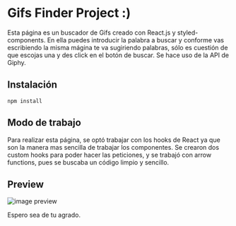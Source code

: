 # Gifs Finder Project :)

Esta página es un buscador de Gifs creado con React.js y styled-components. En ella puedes introducir la palabra a buscar y conforme vas escribiendo la misma mágina te va sugiriendo palabras, sólo es cuestión de que escojas una y des click en el botón de buscar. Se hace uso de la API de Giphy.


## Instalación
~~~
npm install
~~~

## Modo de trabajo

Para realizar esta página, se optó trabajar con los hooks de React ya que son la manera mas sencilla de trabajar los componentes. Se crearon dos custom hooks para poder hacer las peticiones, y se trabajó con arrow functions, pues se buscaba un código limpio y sencillo.

## Preview

![image preview](https://jjmg-pictures.s3.amazonaws.com/gir-finder.png)

Espero sea de tu agrado.
